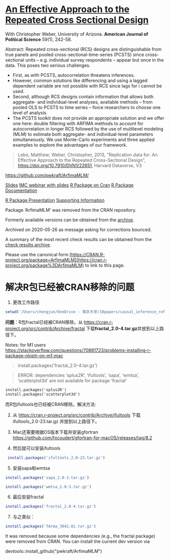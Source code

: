 # [An Effective Approach to the Repeated Cross Sectional Design](https://docs.google.com/a/stonybrook.edu/viewer?a=v&pid=sites&srcid=c3Rvbnlicm9vay5lZHV8bWF0dGhldy1sZWJvfGd4Ojc3NjY0MjA1ZDJhYjMxODE)

With Christopher Weber, University of Arizona. **American Journal of Political Science** 59(1), 242-58.

Abstract: Repeated cross-sectional (RCS) designs are distinguishable from true panels and pooled cross-sectional-time-series (PCSTS) since cross-sectional units – e.g. individual survey respondents – appear but once in the data. This poses two serious challenges. 

- First, as with PCSTS, autocorrelation threatens inferences. 
- However, common solutions like differencing and using a lagged dependent variable are not possible with RCS since lags for i cannot be used. 
- Second, although RCS designs contain information that allows both aggregate- and individual-level analyses, available methods – from pooled OLS to PCSTS to time series – force researchers to choose one level of analysis. 
- The PCSTS toolkit does not provide an appropriate solution and we offer one here: double filtering with ARFIMA methods to account for autocorrelation in longer RCS followed by the use of multilevel modeling (MLM) to estimate both aggregate- and individual-level parameters simultaneously. We use Monte-Carlo experiments and three applied examples to explore the advantages of our framework.

> Lebo, Matthew; Weber, Christopher, 2013, "Replication data for: An Effective Approach to the Repeated Cross-Sectional Design", https://doi.org/10.7910/DVN1/22651, Harvard Dataverse, V3


https://github.com/pwkraft/ArfimaMLM/


[Slides](https://docs.google.com/a/stonybrook.edu/viewer?a=v&pid=sites&srcid=c3Rvbnlicm9vay5lZHV8bWF0dGhldy1sZWJvfGd4OjcwY2NhOTg4MDlkZTU3Zg)   [IMC webinar with slides](http://www.methods-colloquium.com/) [R Package on Cran](http://cran.r-project.org/web/packages/ArfimaMLM/index.html)  [R Package Documentation](https://docs.google.com/a/stonybrook.edu/viewer?a=v&pid=sites&srcid=c3Rvbnlicm9vay5lZHV8bWF0dGhldy1sZWJvfGd4OjQyMDcxOWM3NjcwNjhjY2U) 

[R Package Presentation](https://docs.google.com/a/stonybrook.edu/viewer?a=v&pid=sites&srcid=c3Rvbnlicm9vay5lZHV8bWF0dGhldy1sZWJvfGd4OjVlY2NmNjVjZTA1ZWVhMDU)  [Supporting Information](https://docs.google.com/a/stonybrook.edu/viewer?a=v&pid=sites&srcid=c3Rvbnlicm9vay5lZHV8bWF0dGhldy1sZWJvfGd4OjQ2ZDU0NDVmNTE4ZmQ4OGI) 

Package ‘ArfimaMLM’ was removed from the CRAN repository.

Formerly available versions can be obtained from the [archive](https://cran.r-project.org/src/contrib/Archive/ArfimaMLM).

Archived on 2020-05-26 as message asking for corrections bounced.

A summary of the most recent check results can be obtained from the [check results archive](https://cran-archive.r-project.org/web/checks/2020/2020-05-26_check_results_ArfimaMLM.html).

Please use the canonical form [https://CRAN.R-project.org/package=ArfimaMLM](https://cran.r-project.org/package%3DArfimaMLM) to link to this page.

# 解决R包已经被CRAN移除的问题

1. 更改工作路径

```R
setwd('/Users/chengjun/OneDrive - 南京大学/10papers/causal_inference_references/Lebo_Weber_Final Replication Files/')
```

**问题**：R包fractal已经被CRAN移除。从 https://cran.r-project.org/src/contrib/Archive/fractal 下载**fractal_2.0-4.tar.gz**并放到以上路径下。

Notes: for M1 users https://stackoverflow.com/questions/70881723/problems-installing-r-package-nloptr-on-m1-mac

> install.packages('fractal_2.0-4.tar.gz')

> ERROR: dependencies ‘splus2R’, ‘ifultools’, ‘sapa’, ‘wmtsa’, ‘scatterplot3d’ are not available for package ‘fractal’

```
install.packages('splus2R')
install.packages('scatterplot3d')
```

而R包ifultools也已经被CRAN移除。解决方法:



2. 从 https://cran.r-project.org/src/contrib/Archive/ifultools 下载 ifultools_2.0-23.tar.gz 并放到以上路径下。

3. Mac还需要根据OS版本下载并安装gfortran https://github.com/fxcoudert/gfortran-for-macOS/releases/tag/8.2

4. 然后就可以安装ifultools

```R
 install.packages('ifultools_2.0-23.tar.gz')
```


5. 安装sapa和wmtsa

```R
install.packages('sapa_2.0-3.tar.gz')

install.packages('wmtsa_2.0-3.tar.gz')
```

6. 最后安装fractal

```R
install.packages('fractal_2.0-4.tar.gz')
```

7. 与之类似：

```R
install.packages('fArma_3042.81.tar.gz')
```

It was removed because some dependencies (e.g., the fractal package) were removed from CRAN. You can install the current dev version via 

devtools::install_github("pwkraft/ArfimaMLM")
